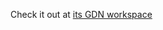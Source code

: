 Check it out at [its GDN workspace](http://www.gotdotnet.com/Workspaces/Workspace.aspx?id=4d56495b-0799-4ede-898f-7f07637d2dfc)